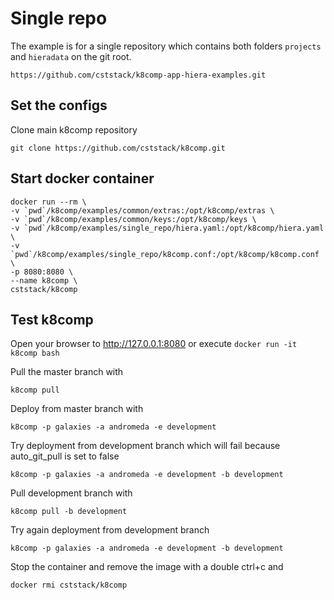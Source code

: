 # Single repo

The example is for a single repository which contains both folders ```projects``` and ```hieradata``` on the git root.
```
https://github.com/cststack/k8comp-app-hiera-examples.git
```

## Set the configs

Clone main k8comp repository

```
git clone https://github.com/cststack/k8comp.git
```

## Start docker container

```
docker run --rm \
-v `pwd`/k8comp/examples/common/extras:/opt/k8comp/extras \
-v `pwd`/k8comp/examples/common/keys:/opt/k8comp/keys \
-v `pwd`/k8comp/examples/single_repo/hiera.yaml:/opt/k8comp/hiera.yaml \
-v `pwd`/k8comp/examples/single_repo/k8comp.conf:/opt/k8comp/k8comp.conf \
-p 8080:8080 \
--name k8comp \
cststack/k8comp
```
## Test k8comp

Open your browser to http://127.0.0.1:8080 or execute ```docker run -it k8comp bash```

Pull the master branch with
```
k8comp pull
```
Deploy from master branch with
```
k8comp -p galaxies -a andromeda -e development
```

Try deployment from development branch which will fail because auto_git_pull is set to false
```
k8comp -p galaxies -a andromeda -e development -b development
```

Pull development branch with
```
k8comp pull -b development
```
Try again deployment from development branch
```
k8comp -p galaxies -a andromeda -e development -b development
```

Stop the container and remove the image with a double ctrl+c and
```
docker rmi cststack/k8comp
```
